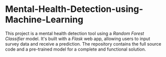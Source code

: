 # Mental-Health-Detection-using-Machine-Learning
This project is a mental health detection tool using a *Random Forest Classifier* model. It's built with a *Flask* web app, allowing users to input survey data and receive a prediction. The repository contains the full source code and a pre-trained model for a complete and functional solution.
